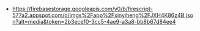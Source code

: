 - https://firebasestorage.googleapis.com/v0/b/firescript-577a2.appspot.com/o/imgs%2Fapp%2Fxinyiheng%2FJXH4K86z4B.json?alt=media&token=2b3ece10-3cc5-4ae9-a3a8-bb8b67d84ee4
